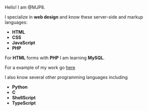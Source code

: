 Hello! I am @MJP8.

I specialize in <b title="Also responsive web design">web design</b> and know these server-side and markup languages: 
- **HTML**
- **CSS**
- **JavaScript**
- **PHP**

For **HTML** forms with **PHP** I am learning **MySQL**. 

For a example of my work go [here](http://192.168.7.33/html-files/web/cafe.html)

I also know several other programming languages including
- **Python**
- **C**
- **ShellScript**
- **TypeScript**


<!---
MJP8/MJP8 is a ✨ special ✨ repository because its `README.md` (this file) appears on your GitHub profile.
You can click the Preview link to take a look at your changes.
--->


